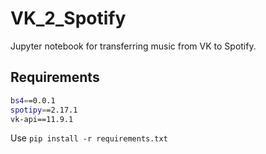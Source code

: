 # VK_2_Spotify

Jupyter notebook for transferring music from VK to Spotify.

## Requirements
```bash
bs4==0.0.1
spotipy==2.17.1
vk-api==11.9.1
```
Use `pip install -r requirements.txt`
